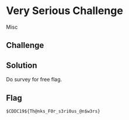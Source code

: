 # Very Serious Challenge
Misc

## Challenge 

## Solution

Do survey for free flag.

## Flag

	$CDDC19${Th@nks_F0r_s3ri0us_@n$w3rs}

